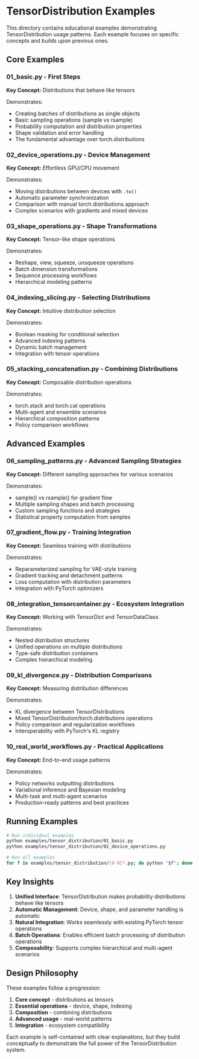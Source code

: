 # TensorDistribution Examples

This directory contains educational examples demonstrating TensorDistribution usage patterns. Each example focuses on specific concepts and builds upon previous ones.

## Core Examples

### 01_basic.py - First Steps
**Key Concept:** Distributions that behave like tensors

Demonstrates:
- Creating batches of distributions as single objects  
- Basic sampling operations (sample vs rsample)
- Probability computation and distribution properties
- Shape validation and error handling
- The fundamental advantage over torch.distributions

### 02_device_operations.py - Device Management  
**Key Concept:** Effortless GPU/CPU movement

Demonstrates:
- Moving distributions between devices with `.to()`
- Automatic parameter synchronization
- Comparison with manual torch.distributions approach
- Complex scenarios with gradients and mixed devices

### 03_shape_operations.py - Shape Transformations
**Key Concept:** Tensor-like shape operations  

Demonstrates:
- Reshape, view, squeeze, unsqueeze operations
- Batch dimension transformations
- Sequence processing workflows  
- Hierarchical modeling patterns

### 04_indexing_slicing.py - Selecting Distributions
**Key Concept:** Intuitive distribution selection

Demonstrates:
- Boolean masking for conditional selection
- Advanced indexing patterns
- Dynamic batch management
- Integration with tensor operations

### 05_stacking_concatenation.py - Combining Distributions  
**Key Concept:** Composable distribution operations

Demonstrates:
- torch.stack and torch.cat operations
- Multi-agent and ensemble scenarios
- Hierarchical composition patterns
- Policy comparison workflows

## Advanced Examples

### 06_sampling_patterns.py - Advanced Sampling Strategies
**Key Concept:** Different sampling approaches for various scenarios

Demonstrates:
- sample() vs rsample() for gradient flow
- Multiple sampling shapes and batch processing
- Custom sampling functions and strategies
- Statistical property computation from samples

### 07_gradient_flow.py - Training Integration
**Key Concept:** Seamless training with distributions

Demonstrates:
- Reparameterized sampling for VAE-style training
- Gradient tracking and detachment patterns
- Loss computation with distribution parameters
- Integration with PyTorch optimizers

### 08_integration_tensorcontainer.py - Ecosystem Integration
**Key Concept:** Working with TensorDict and TensorDataClass

Demonstrates:
- Nested distribution structures
- Unified operations on multiple distributions
- Type-safe distribution containers
- Complex hierarchical modeling

### 09_kl_divergence.py - Distribution Comparisons
**Key Concept:** Measuring distribution differences

Demonstrates:
- KL divergence between TensorDistributions
- Mixed TensorDistribution/torch.distributions operations
- Policy comparison and regularization workflows
- Interoperability with PyTorch's KL registry

### 10_real_world_workflows.py - Practical Applications
**Key Concept:** End-to-end usage patterns

Demonstrates:
- Policy networks outputting distributions
- Variational inference and Bayesian modeling
- Multi-task and multi-agent scenarios
- Production-ready patterns and best practices

## Running Examples

```bash
# Run individual examples
python examples/tensor_distribution/01_basic.py
python examples/tensor_distribution/02_device_operations.py

# Run all examples  
for f in examples/tensor_distribution/[0-9]*.py; do python "$f"; done
```

## Key Insights

1. **Unified Interface**: TensorDistribution makes probability distributions behave like tensors
2. **Automatic Management**: Device, shape, and parameter handling is automatic
3. **Natural Integration**: Works seamlessly with existing PyTorch tensor operations  
4. **Batch Operations**: Enables efficient batch processing of distribution operations
5. **Composability**: Supports complex hierarchical and multi-agent scenarios

## Design Philosophy  

These examples follow a progression:
1. **Core concept** - distributions as tensors
2. **Essential operations** - device, shape, indexing  
3. **Composition** - combining distributions
4. **Advanced usage** - real-world patterns
5. **Integration** - ecosystem compatibility

Each example is self-contained with clear explanations, but they build conceptually to demonstrate the full power of the TensorDistribution system.